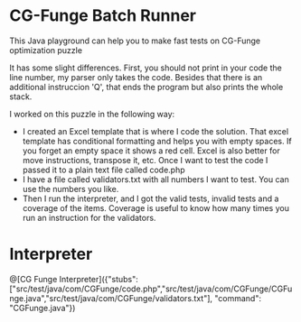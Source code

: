 # CG-Funge Batch Runner

This Java playground can help you to make fast tests on CG-Funge optimization puzzle [](https://www.codingame.com/ide/puzzle/cgfunge-prime) 

It has some slight differences. First, you should not print in your code the line number, my parser only takes the code. Besides that there is an additional instruccion 'Q', that ends the program but also prints the whole stack.

I worked on this puzzle in the following way:

* I created an Excel template that is where I code the solution. That excel template has conditional formatting and helps you with empty spaces. If you forget an empty space it shows a red cell. Excel is also better for move instructions, transpose it, etc. Once I want to test the code I passed it to a plain text file called code.php
* I have a file called validators.txt with all numbers I want to test. You can use the numbers you like.
* Then I run the interpreter, and I got the valid tests, invalid tests and a coverage of the items. Coverage is useful to know how many times you run an instruction for the validators.

# Interpreter

@[CG Funge Interpreter]({"stubs": ["src/test/java/com/CGFunge/code.php","src/test/java/com/CGFunge/CGFunge.java","src/test/java/com/CGFunge/validators.txt"], "command": "CGFunge.java"})

